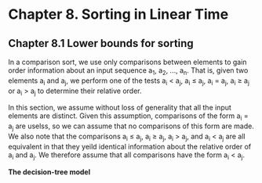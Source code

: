 # Chapter 8. Sorting in Linear Time

## Chapter 8.1 Lower bounds for sorting

In a comparison sort, we use only comparisons between elements to gain order information about an input sequence a<sub>1</sub>, a<sub>2</sub>, ..., a<sub>n</sub>. That is, given two elements a<sub>i</sub> and a<sub>j</sub>, we perform one of the tests a<sub>i</sub> < a<sub>j</sub>, a<sub>i</sub> &le; a<sub>j</sub>, a<sub>i</sub> = a<sub>j</sub>, a<sub>i</sub> &ge; a<sub>j</sub> or a<sub>i</sub> > a<sub>j</sub> to determine their relative order. 

In this section, we assume without loss of generality that all the input elements are distinct. Given this assumption, comparisons of the form a<sub>i</sub> = a<sub>j</sub> are uselss, so we can assume that no comparisons of this form are made. We also note that the comparisons a<sub>i</sub> &le; a<sub>j</sub>, a<sub>i</sub> &ge; a<sub>j</sub>, a<sub>i</sub> > a<sub>j</sub>, and a<sub>i</sub> < a<sub>j</sub> are all equivalent in that they yeild identical information about the relative order of a<sub>i</sub> and a<sub>j</sub>. We therefore assume that all comparisons have the form a<sub>i</sub> < a<sub>j</sub>.

**The decision-tree model**

